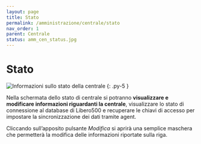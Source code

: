 ```yaml
---
layout: page
title: Stato
permalink: /amministrazione/centrale/stato
nav_order: 1
parent: Centrale
status: amm_cen_status.jpg
---
```


# Stato

![Informazioni sullo stato della centrale](../..//assets/images/{{page.status}})
{: .py-5 }

Nella schermata dello stato di centrale si potranno **visualizzare e modificare informazioni riguardanti la centrale**, visualizzare lo stato di connessione al database di Libero500 e recuperare le chiavi di accesso per impostare la sincronizzazione dei dati tramite agent.

Cliccando sull’apposito pulsante *Modifica* si aprirà una semplice maschera che permetterà la modifica delle informazioni riportate sulla riga.
